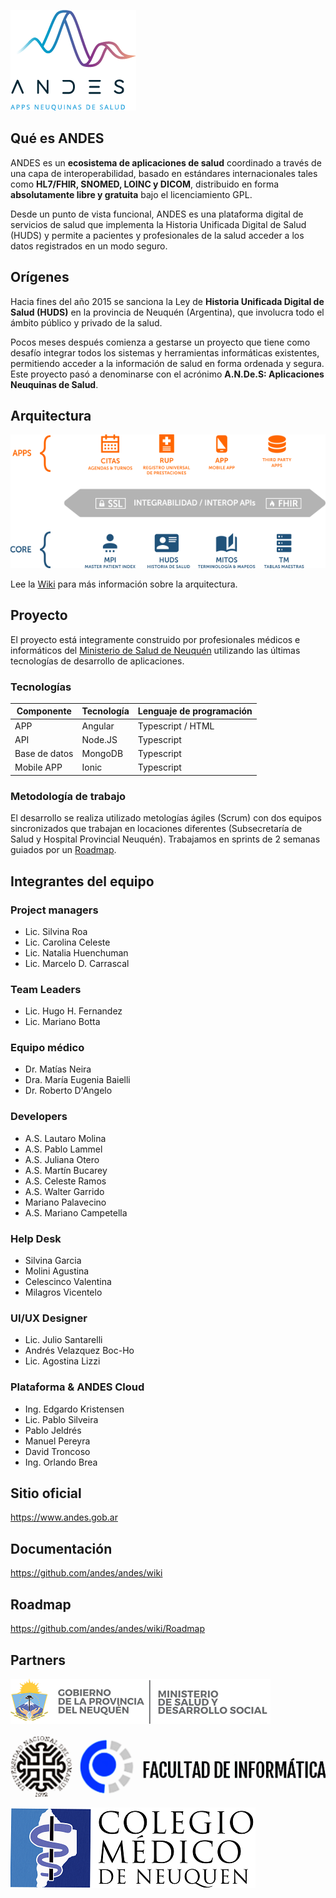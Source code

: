 ![ANDES](https://github.com/andes/andes.github.io/raw/master/images/logo.png)

## Qué es ANDES

ANDES es un **ecosistema de aplicaciones de salud** coordinado a través de una capa de interoperabilidad, basado en estándares internacionales tales como **HL7/FHIR, SNOMED, LOINC y DICOM**, distribuido en forma **absolutamente libre y gratuita** bajo el licenciamiento GPL.

Desde un punto de vista funcional, ANDES es una plataforma digital de servicios de salud que implementa la Historia Unificada Digital de Salud (HUDS) y permite a pacientes y profesionales de la salud acceder a los datos registrados en un modo seguro.

## Orígenes

Hacia fines del año 2015 se sanciona la Ley de **Historia Unificada Digital de Salud (HUDS)** en la provincia de Neuquén (Argentina), que involucra todo el ámbito público y privado de la salud.

Pocos meses después comienza a gestarse un proyecto que tiene como desafío integrar todos los sistemas y herramientas informáticas existentes, permitiendo acceder a la información de salud en forma ordenada y segura. Este proyecto pasó a denominarse con el acrónimo **A.N.De.S: Aplicaciones Neuquinas de Salud**.

## Arquitectura

![Arquitectura](https://github.com/andes/andes.github.io/raw/master/images/arquitectura.v2018.png)

Lee la [Wiki](https://github.com/andes/andes/wiki/Arquitectura) para más información sobre la arquitectura.

## Proyecto

El proyecto está integramente construido por profesionales médicos e informáticos del [Ministerio de Salud de Neuquén](http://www.saludneuquen.gob.ar) utilizando las últimas tecnologías de desarrollo de aplicaciones.

### Tecnologías
| Componente  | Tecnología | Lenguaje de programación |
| ------------- | ------------- | ------------- |
| APP  | Angular   | Typescript / HTML |
| API  | Node.JS  | Typescript |
| Base de datos  | MongoDB | Typescript |
| Mobile APP  | Ionic | Typescript |


### Metodología de trabajo

El desarrollo se realiza utilizado metologías ágiles (Scrum) con dos equipos sincronizados que trabajan en locaciones diferentes (Subsecretaría de Salud y Hospital Provincial Neuquén). Trabajamos en sprints de 2 semanas guiados por un [Roadmap](https://github.com/andes/andes/wiki/Roadmap).

## Integrantes del equipo

### Project managers
- Lic. Silvina Roa
- Lic. Carolina Celeste
- Lic. Natalia Huenchuman
- Lic. Marcelo D. Carrascal

### Team Leaders 
- Lic. Hugo H. Fernandez
- Lic. Mariano Botta

### Equipo médico
- Dr. Matías Neira
- Dra. María Eugenia Baielli
- Dr. Roberto D'Angelo

### Developers
- A.S. Lautaro Molina
- A.S. Pablo Lammel
- A.S. Juliana Otero
- A.S. Martín Bucarey
- A.S. Celeste Ramos
- A.S. Walter Garrido
- Mariano Palavecino
- A.S. Mariano Campetella

### Help Desk
- Silvina Garcia
- Molini Agustina
- Celescinco Valentina
- Milagros Vicentelo

### UI/UX Designer
- Lic. Julio Santarelli
- Andrés Velazquez Boc-Ho
- Lic. Agostina Lizzi

### Plataforma & ANDES Cloud
- Ing. Edgardo Kristensen
- Lic. Pablo Silveira
- Pablo Jeldrés
- Manuel Pereyra
- David Troncoso
- Ing. Orlando Brea

## Sitio oficial

https://www.andes.gob.ar

## Documentación

https://github.com/andes/andes/wiki

## Roadmap

https://github.com/andes/andes/wiki/Roadmap

## Partners

![Ministerio de Salud](https://github.com/andes/andes.github.io/raw/master/images/logo-ministerio.png)

![Facultad de Informática de la Universidad Nacional del Comahue](https://github.com/andes/andes.github.io/raw/master/images/logo-uncoma.png)

![Colegio Médico de Neuquén](https://raw.githubusercontent.com/andes/andes.github.io/master/images/logo-colegiomedico.png)



